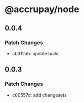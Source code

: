 # @accrupay/node

## 0.0.4

### Patch Changes

- cb312ab: update build

## 0.0.3

### Patch Changes

- c00557d: add changesets

